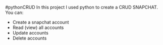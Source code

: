 #pythonCRUD
In this project I used python to create a CRUD SNAPCHAT. 
You can:
- Create a snapchat account
- Read (view) all accounts
- Update accounts
- Delete accounts
